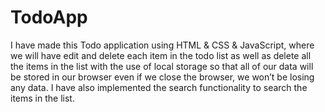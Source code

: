 # TodoApp
I have made this Todo application using HTML & CSS & JavaScript, where we will have edit and
delete each item in the todo list as well as delete all the items in the list
with the use of local storage so that all of our data will be stored in our browser even if we close the browser,
we won’t be losing any data. I have also implemented the search functionality to search the items in the list.
